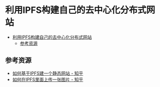 # 利用IPFS构建自己的去中心化分布式网站

<!--ts-->
* [利用IPFS构建自己的去中心化分布式网站](#利用ipfs构建自己的去中心化分布式网站)
   * [参考资源](#参考资源)

<!-- Created by https://github.com/ekalinin/github-markdown-toc -->
<!-- Added by: runner, at: Wed Jul 20 06:54:43 UTC 2022 -->

<!--te-->

## 参考资源

- [如何基于IPFS建一个静态网站 - 知乎](https://zhuanlan.zhihu.com/p/32869413)
- [如何在IPFS里面上传一张图片 - 知乎](https://zhuanlan.zhihu.com/p/32682117)